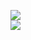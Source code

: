 [![](https://img.shields.io/badge/Made%20With-Github%20Spray-lightgrey.svg?style=for-the-badge&logo=github)](https://github.com/Annihil/github-spray#920)  
[![](https://i.imgur.com/2DrTn0Z.gif)](https://github.com/Annihil/github-spray)